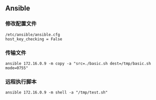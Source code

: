 ## Ansible

### 修改配置文件
```
/etc/ansible/ansible.cfg
host_key_checking = False
```

### 传输文件
```
ansible 172.16.0.9 -m copy -a "src=./basic.sh dest=/tmp/basic.sh mode=0755"
```

### 远程执行脚本
```
ansible 172.16.0.9 -m shell -a "/tmp/test.sh"
```